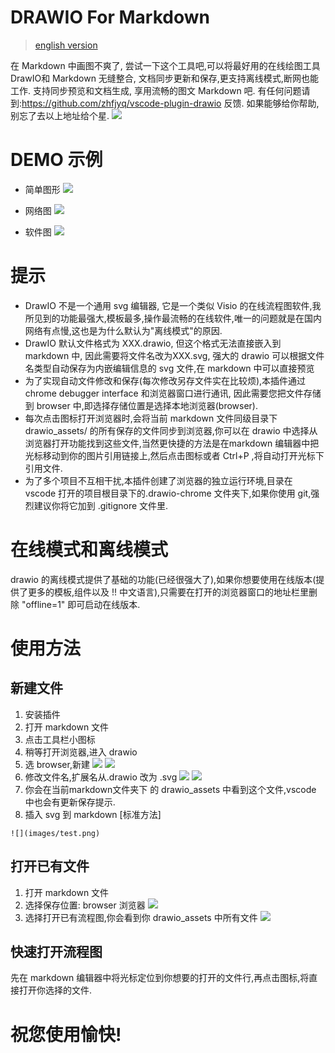 # DRAWIO For Markdown 
> [english version](README.en.md)

在 Markdown 中画图不爽了, 尝试一下这个工具吧,可以将最好用的在线绘图工具DrawIO和 Markdown 无缝整合, 文档同步更新和保存,更支持离线模式,断网也能工作. 支持同步预览和文档生成, 享用流畅的图文 Markdown 吧. 有任何问题请到:https://github.com/zhfjyq/vscode-plugin-drawio 反馈.
如果能够给你帮助,别忘了去以上地址给个星.
![](images/屏幕快照&#32;2019-10-15&#32;上午8.59.29.png)

# DEMO 示例
* 简单图形
![](drawio_assets/demo1.png)

* 网络图
![](drawio_assets/demo2.png)

* 软件图
![](drawio_assets/demo3.png)

#  提示
* DrawIO 不是一个通用 svg 编辑器, 它是一个类似 Visio 的在线流程图软件,我所见到的功能最强大,模板最多,操作最流畅的在线软件,唯一的问题就是在国内网络有点慢,这也是为什么默认为"离线模式"的原因.
* DrawIO 默认文件格式为 XXX.drawio, 但这个格式无法直接嵌入到 markdown 中, 因此需要将文件名改为XXX.svg, 强大的 drawio 可以根据文件名类型自动保存为内嵌编辑信息的 svg 文件,在 markdown 中可以直接预览
* 为了实现自动文件修改和保存(每次修改另存文件实在比较烦),本插件通过 chrome debugger interface 和浏览器窗口进行通讯, 因此需要您把文件存储到 browser 中,即选择存储位置是选择本地浏览器(browser).
* 每次点击图标打开浏览器时,会将当前 markdown 文件同级目录下 drawio_assets/ 的所有保存的文件同步到浏览器,你可以在 drawio 中选择从浏览器打开功能找到这些文件,当然更快捷的方法是在markdown 编辑器中把光标移动到你的图片引用链接上,然后点击图标或者 Ctrl+P ,将自动打开光标下引用文件.
* 为了多个项目不互相干扰,本插件创建了浏览器的独立运行环境,目录在 vscode 打开的项目根目录下的.drawio-chrome 文件夹下,如果你使用 git,强烈建议你将它加到 .gitignore 文件里.

# 在线模式和离线模式
drawio 的离线模式提供了基础的功能(已经很强大了),如果你想要使用在线版本(提供了更多的模板,组件以及 !! 中文语言),只需要在打开的浏览器窗口的地址栏里删除 "offline=1" 即可启动在线版本.


# 使用方法

## 新建文件
1. 安装插件
2. 打开 markdown 文件
3. 点击工具栏小图标
4. 稍等打开浏览器,进入 drawio
5. 选 browser,新建
![](images/op01.png)
![](images/op02.png)
6. 修改文件名,扩展名从.drawio 改为 .svg
![](images/op03.png)
![](images/op04.png)
7. 你会在当前markdown文件夹下 的 drawio_assets 中看到这个文件,vscode 中也会有更新保存提示.
8. 插入 svg 到 markdown [标准方法]
```
![](images/test.png)
```
## 打开已有文件
1. 打开 markdown 文件
2. 选择保存位置: browser 浏览器
![](images/op01.png)
3. 选择打开已有流程图,你会看到你 drawio_assets 中所有文件
![](images/op05.png)

## 快速打开流程图
先在 markdown 编辑器中将光标定位到你想要的打开的文件行,再点击图标,将直接打开你选择的文件.


# 祝您使用愉快!
